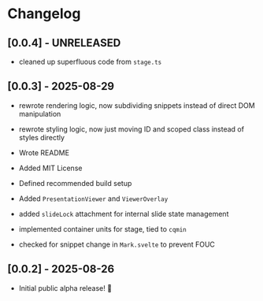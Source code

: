 # Changelog

## [0.0.4] - UNRELEASED

- cleaned up superfluous code from `stage.ts`

## [0.0.3] - 2025-08-29

- rewrote rendering logic, now subdividing snippets instead of direct DOM manipulation
- rewrote styling logic, now just moving ID and scoped class instead of styles directly

- Wrote README
- Added MIT License
- Defined recommended build setup

- Added `PresentationViewer` and `ViewerOverlay`
- added `slideLock` attachment for internal slide state management
- implemented container units for stage, tied to `cqmin`
- checked for snippet change in `Mark.svelte` to prevent FOUC

## [0.0.2] - 2025-08-26

- Initial public alpha release! 🎉
